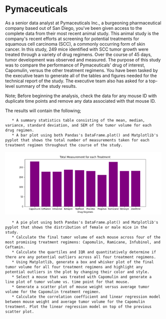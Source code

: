 # Pymaceuticals


As a senior data analyst at Pymaceuticals Inc., a burgeoning pharmaceutical company based out of San Diego, you've been given access to the complete data from their most recent animal study. This animal study is the company's recent efforts at screening for potential treatments for squamous cell carcinoma (SCC), a commonly occurring form of skin cancer. In this study, 249 mice identified with SCC tumor growth were treated through a variety of drug regimens. Over the course of 45 days, tumor development was observed and measured. The purpose of this study was to compare the performance of Pymaceuticals' drug of interest, Capomulin, versus the other treatment regimens. You have been tasked by the executive team to generate all of the tables and figures needed for the technical report of the study. The executive team also has asked for a top-level summary of the study results.

Note; Before beginning the analysis, check the data for any mouse ID with duplicate time points and remove any data associated with that mouse ID.

The results will contain the following;

       * A summary statistics table consisting of the mean, median, variance, standard deviation, and SEM of the tumor volume for each drug regimen.
       * A bar plot using both Pandas's DataFrame.plot() and Matplotlib's pyplot that shows the total number of measurements taken for each treatment regimen throughout the course of the study.
  ![](Graphs%20and%20Charts/PyPlotBar.png)
  
       * A pie plot using both Pandas's DataFrame.plot() and Matplotlib's pyplot that shows the distribution of female or male mice in the study.
       * Calculate the final tumor volume of each mouse across four of the most promising treatment regimens: Capomulin, Ramicane, Infubinol, and Ceftamin.
       * Calculate the quartiles and IQR and quantitatively determine if there are any potential outliers across all four treatment regimens.
       * Using Matplotlib, generate a box and whisker plot of the final tumor volume for all four treatment regimens and highlight any potential outliers in the plot by changing their color and style.
       * Select a mouse that was treated with Capomulin and generate a line plot of tumor volume vs. time point for that mouse.
       * Generate a scatter plot of mouse weight versus average tumor volume for the Capomulin treatment regimen.
       * Calculate the correlation coefficient and linear regression model between mouse weight and average tumor volume for the Capomulin treatment. Plot the linear regression model on top of the previous scatter plot.

